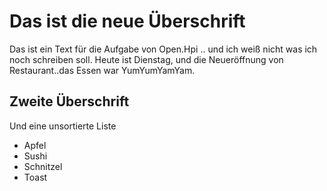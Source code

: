 # Das ist die neue Überschrift
Das ist ein Text für die Aufgabe von Open.Hpi .. und ich weiß nicht was ich noch schreiben soll.
Heute ist Dienstag, und die Neueröffnung von Restaurant..das Essen war YumYumYamYam.
## Zweite Überschrift
Und eine unsortierte Liste
* Apfel
* Sushi
* Schnitzel
* Toast